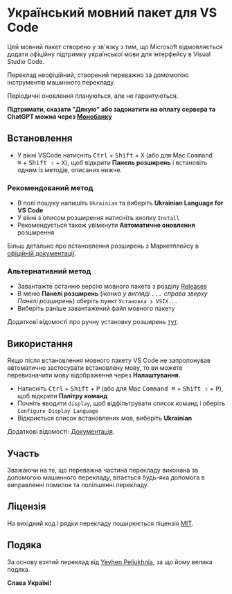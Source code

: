 # Український мовний пакет для VS Code

Цей мовний пакет створено у зв'язку з тим, що Microsoft відмовляється додати офіційну підтримку української мови для інтерфейсу в Visual Studio Code.

Переклад неофіційний, створений переважно за домомогою інструментів машинного перекладу.

Періодичні оновлення плануються, але не гарантуються.

**Підтримати, сказати "Дякую" або задонатити на оплату сервера та ChatGPT можна через [Монобанку](https://send.monobank.ua/jar/39QFXyjABk)**


## Встановлення

- У вікні VSCode натисніть <kbd>Ctrl</kbd> + <kbd>Shift</kbd> + <kbd>X</kbd> (або для Mac <kbd>Command ⌘</kbd> + <kbd>Shift ⇧</kbd> + <kbd>X</kbd>), щоб відкрити **Панель розширень** і встановіть одним із методів, описаних нижче.

### Рекомендований метод

- В полі пошуку напишіть `Ukrainian` та виберіть **Ukrainian Language for VS Code**
- У вікні з описом розширення натисніть кнопку `Install`
- Рекомендується також увімкнути **Автоматичне оновлення** розширення

Більш детально про встановлення розширень з Маркетплейсу в [офіційній документації](https://code.visualstudio.com/docs/editor/extension-marketplace#_install-an-extension).

### Альтернативний метод

- Завантажте останню версію мовного пакета з розділу [Releases](https://github.com/mrkaktuz/vscode-language-pack-uk/releases)
- В меню **Панелі розширень** (*іконка у вигляді <kbd>...</kbd> справа зверху Панелі розширень*) оберіть пункт `Установка з VSIX...`
- Виберіть раніше завантажений файл мовного пакету

Додаткові відомості про ручну установку розширень [тут](https://code.visualstudio.com/docs/editor/extension-marketplace#_install-from-a-vsix).


## Використання

Якщо після встановлення мовного пакету VS Code не запропонував автоматично застосувати встановлену мову, то ви можете перевизначити мову відображення через **Налаштування**.

- Натисніть <kbd>Ctrl</kbd> + <kbd>Shift</kbd> + <kbd>P</kbd> (або для Mac <kbd>Command ⌘</kbd> + <kbd>Shift ⇧</kbd> + <kbd>P</kbd>), щоб відкрити **Палітру команд**
- Почніть вводити `display`, щоб відфільтрувати список команд і оберіть `Configure Display Language`
- Відкриється список встановлених мов, виберіть **Ukrainian**

Додаткові відомості: [Документація](https://code.visualstudio.com/docs/getstarted/locales).


## Участь

Зважаючи на те, що переважна частина перекладу виконана за допомогою машинного перекладу, вітається будь-яка допомога в виправленні помилок та поліпшенні перекладу.


## Ліцензія

На вихідний код і рядки перекладу поширюється ліцензія [MIT](https://github.com/mrkaktuz/vscode-language-pack-uk/blob/main/LICENSE.md).


## Подяка

За основу взятий переклад від [Yevhen Peliukhnia](https://github.com/Peluhnya/vscode-loc/), за що йому велика подяка.


**Слава Україні!**